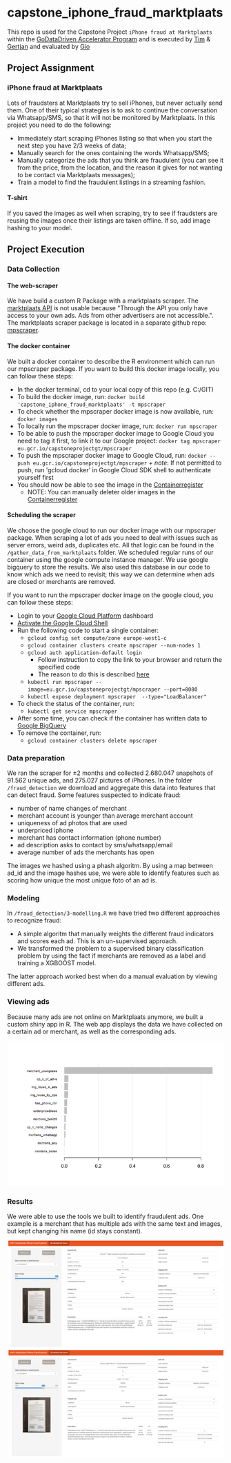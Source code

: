 # capstone_iphone_fraud_marktplaats
This repo is used for the Capstone Project `iPhone fraud at Marktplaats` within the [GoDataDriven Accelerator Program](https://godatadriven.com/data-science-accelerator-program) and is executed by [Tim](https://github.com/timvink) & [Gertjan](https://github.com/G3rtjan) and evaluated by [Gio](https://github.com/gglanzani)

## Project Assignment

### iPhone fraud at Marktplaats

Lots of fraudsters at Marktplaats try to sell iPhones, but never actually send them. One of their
typical strategies is to ask to continue the conversation via Whatsapp/SMS, so that it will not be
monitored by Marktplaats. In this project you need to do the following:

+ Immediately start scraping iPhones listing so that when you start the next step you have 2/3
  weeks of data;
+ Manually search for the ones containing the words Whatsapp/SMS;
+ Manually categorize the ads that you think are fraudulent (you can see it from the price, from
  the location, and the reason it gives for not wanting to be contact via Marktplaats messages);
+ Train a model to find the fraudulent listings in a streaming fashion.

#### T-shirt

If you saved the images as well when scraping, try to see if fraudsters are reusing the images
once their listings are taken offline. If so, add image hashing to your model.

## Project Execution

### Data Collection

#### The web-scraper
We have build a custom R Package with a marktplaats scraper. The [marktplaats API](https://api.marktplaats.nl/docs/v1/overview.html) is not usable because "Through the API you only have access to your own ads. Ads from other advertisers are not accessible.". The marktplaats scraper package is located in a separate github repo: [mpscraper](https://github.com/timvink/mpscraper).

#### The docker container
We built a docker container to describe the R environment which can run our mpscraper package.
If you want to build this docker image locally, you can follow these steps:

+ In the docker terminal, cd to your local copy of this repo (e.g. C:/GIT)
+ To build the docker image, run: `docker build 'capstone_iphone_fraud_marktplaats' -t mpscraper`
+ To check whether the mpscraper docker image is now available, run: `docker images`
+ To locally run the mpscraper docker image, run: `docker run mpscraper`
+ To be able to push the mpscraper docker image to Google Cloud you need to tag it first, to link it to our Google project: `docker tag mpscraper eu.gcr.io/capstoneprojectgt/mpscraper`
+ To push the mpscraper docker image to Google Cloud, run: `docker -- push eu.gcr.io/capstoneprojectgt/mpscraper`
		+ _note_: If not permitted to push, run 'gcloud docker' in Google Cloud SDK shell to authenticate yourself first
+ You should now be able to see the image in the [Containerregister](https://console.cloud.google.com/kubernetes/images/list?project=capstoneprojectgt)
    + NOTE: You can manually deleter older images in the [Containerregister](https://console.cloud.google.com/kubernetes/images/list?project=capstoneprojectgt)

#### Scheduling the scraper

We choose the google cloud to run our docker image with our mpscraper package.
When scraping a lot of ads you need to deal with issues such as server errors, weird ads, duplicates etc.
All that logic can be found in the `/gather_data_from_marktplaats` folder. We scheduled regular runs of our container
using the google compute instance manager. We use google bigquery to store the results. We also used this database in our code to know which ads we need to revisit; this way we can determine when ads are closed or merchants are removed.

If you want to run the mpscraper docker image on the google cloud, you can follow these steps:

+ Login to your [Google Cloud Platform](console.cloud.google.com) dashboard
+ [Activate the Google Cloud Shell](https://cloud.google.com/shell/docs/starting-cloud-shell)
+ Run the following code to start a single container:
	+ `gcloud config set compute/zone europe-west1-c`
	+ `gcloud container clusters create mpscraper --num-nodes 1`
	+ `gcloud auth application-default login`
		+ Follow instruction to copy the link to your browser and return the specified code
		+ The reason to do this is described [here](https://developers.google.com/identity/protocols/application-default-credentials)
	+ `kubectl run mpscraper --image=eu.gcr.io/capstoneprojectgt/mpscraper --port=8080`
	+ `kubectl expose deployment mpscraper  --type="LoadBalancer"`
+ To check the status of the container, run:
	+ `kubectl get service mpscraper`
+ After some time, you can check if the container has written data to [Google BigQuery](https://bigquery.cloud.google.com/dataset/capstoneprojectgt:mplaats_ads)
+ To remove the container, run:
	+ `gcloud container clusters delete mpscraper`

### Data preparation

We ran the scraper for ±2 months and collected 2.680.047 snapshots of 91.562 unique ads, and 275.027 pictures of iPhones.
In the folder `/fraud_detection` we download and aggregate this data into features that can detect fraud. Some features suspected to indicate fraud:

- number of name changes of merchant
- merchant account is younger than average merchant account
- uniqueness of ad photos that are used
- underpriced iphone
- merchant has contact information (phone number)
- ad description asks to contact by sms/whatsapp/email
- average number of ads the merchants has open

The images we hashed using a phash algoritm. By using a map between ad_id and the image hashes use, we were able to identify features such as scoring how unique the most unique foto of an ad is.

### Modeling

In `/fraud_detection/3-modelling.R` we have tried two different approaches to recognize fraud:

- A simple algoritm that manually weights the different fraud indicators and scores each ad. This is an un-supervised approach.
- We transformed the problem to a supervised binary classification problem by using the fact if merchants are removed as a label and training a XGBOOST model.

The latter approach worked best when do a manual evaluation by viewing different ads.  

### Viewing ads

Because many ads are not online on Marktplaats anymore, we built a custom shiny app in R.
The web app displays the data we have collected on a certain ad or merchant, as well as
the corresponding ads.

![feature importance](man/feature_imp.png)

### Results

We were able to use the tools we built to identify fraudulent ads. One example is a merchant that has multiple ads with the same text and images, but kept changing his name (id stays constant).

![fraudulent ad1](man/fraud_ad.png)
![fraudulent ad2](man/fraud_ad_two.png)

